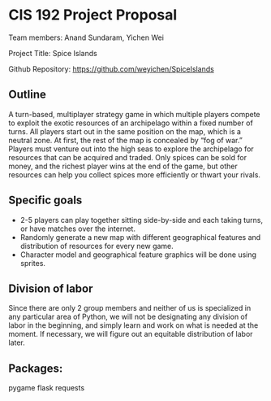 CIS 192 Project Proposal
=======================

Team members: Anand Sundaram, Yichen Wei

Project Title: Spice Islands

Github Repository: https://github.com/weyichen/SpiceIslands

Outline
--------

A turn-based, multiplayer strategy game in which multiple players compete to exploit the exotic resources of an archipelago within a fixed number of turns. All players start out in the same position on the map, which is a neutral zone. At first, the rest of the map is concealed by “fog of war.” Players must venture out into the high seas to explore the archipelago for resources that can be acquired and traded. Only spices can be sold for money, and the richest player wins at the end of the game, but other resources can help you collect spices more efficiently or thwart your rivals.

Specific goals
---------------
- 2-5 players can play together sitting side-by-side and each taking turns, or have matches over the internet.
- Randomly generate a new map with different geographical features and distribution of resources for every new game.
- Character model and geographical feature graphics will be done using sprites.

Division of labor
----------------
Since there are only 2 group members and neither of us is specialized in any particular area of Python, we will not be designating any division of labor in the beginning, and simply learn and work on what is needed at the moment. If necessary, we will figure out an equitable distribution of labor later.

Packages:
--------
pygame
flask
requests
